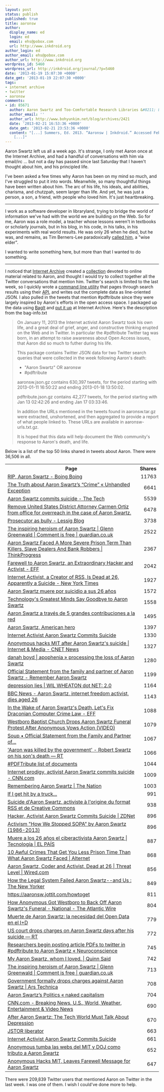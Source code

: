 ```yaml
---
layout: post
status: publish
published: true
title: aaronsw
author:
  display_name: ed
  login: ed
  email: ehs@pobox.com
  url: http://www.inkdroid.org
author_login: ed
author_email: ehs@pobox.com
author_url: http://www.inkdroid.org
wordpress_id: 5460
wordpress_url: http://inkdroid.org/journal/?p=5460
date: '2013-01-19 15:07:30 +0000'
date_gmt: '2013-01-19 22:07:30 +0000'
tags:
- internet archive
- twitter
- aaronsw
comments:
- id: 85671
  author: Aaron Swartz and Too-Comfortable Research Libraries &#8211; Library Hat
  author_email: ''
  author_url: http://www.bohyunkim.net/blog/archives/2421
  date: '2013-02-21 16:53:36 +0000'
  date_gmt: '2013-02-21 23:53:36 +0000'
  content: "[...] Summers, Ed. 2013. “Aaronsw | Inkdroid.” Accessed February 21. http://inkdroid.org/journal/2013/01/19/aaronsw/.
    [...]"
---
```

<p>Aaron Swartz left us all a week ago. It's strange, I only met Aaron once at the Internet Archive, and had a handful of conversations with him via email/irc ... but not a day has passed since last Saturday that I haven't thought about him, and his principled life.</p>
<p>I've been asked a few times why Aaron has been on my mind so much, and I've struggled to put it into words. Meanwhile, so many thoughtful things have been written about him. The arc of his life, his ideals, and abilities, charisma, and chutzpah, seem larger than life. And yet, he was just a person, a son, a friend, with people who loved him. It's just heartbreaking.</p>
<hr />
<p>I work as a software developer in libraryland, trying to bridge the world of information we've had with the world we are building on the Web. So for me, Aaron was a role model, a teacher whose lessons weren't in textbooks or scholarly journals, but in his blog, in his code, in his talks, in his experiments with real world results. He was only 26 when he died, but he was, and remains, as Tim Berners-Lee paradoxically <a href="http://lists.w3.org/Archives/Public/www-tag/2013Jan/0017.html">called him</a>, a "wise elder".</p>
<p>I wanted to write something here, but more than that I wanted to do something.</p>
<hr />
<p>I noticed that <a href="http://archive.org/">Internet Archive</a> created a <a href="http://archive.org/details/aaronsw">collection</a> devoted to online material related to Aaron, and thought I would try to collect together all the Twitter conversations that mention him. Twitter's search is limited to the last week, so I quickly wrote a <a href="http://github.com/edsu/twarc">command line utility</a> that pages through search results using their <a href="https://dev.twitter.com/docs/api/1.1/get/search/tweets">API</a>, and writes out the complete data as line-oriented JSON. I also pulled in the tweets that mention #pdftribute since they were largely inspired by Aaron's efforts in the open access space. I packaged up the data using <a href="http://en.wikipedia.org/wiki/BagIt">BagIt</a> and <a href="http://archive.org/details/AaronswRelatedTweets">put it up</a> at Internet Archive. Here's the description from the bag-info.txt</p>
<blockquote><p>
  On January 11, 2013 the Internet activist Aaron Swartz took his own life, and a great deal of grief, anger, and constructive thinking erupted on the Web and in Twitter. In particular the #pdftribute Twitter tag was born, in an attempt to raise awareness about Open Access issues, that Aaron did so much to futher during his life.</p>
<p>This package contains Twitter JSON data for two Twitter search queries that were collected in the week following Aaron's death:</p>
<ul>
<li>"Aaron Swartz" OR aaronsw</li>
<li>#pdftribute</li>
</ul>
<p>aaronsw.json.gz contains 630,397 tweets, for the period starting with 2013-01-11 16:50:22 and ending 2013-01-18 13:50:02.</p>
<p>pdftribute.json.gz contains 42,277 tweets, for the period starting with Jan 13 02:42:26 and ending Jan 17 03:33:46.</p>
<p>In addition the URLs mentioned in the tweets found in aaronsw.tar.gz were extracted, unshortened, and then aggregated to provide a report of what people linked to. These URLs are available in aaronsw-urls.txt.gz.</p>
<p>  It is hoped that this data will help document the Web community's response to Aaron's death, and life.
</p></blockquote>
<p>Below is a list of the top 50 links shared in tweets about Aaron. There were 36,506 in all.</p>
<p>
<style>
.aligned-table td + td {text-align: right;}<br />
</style></p>
<table class="aligned-table">
<tr>
<th>Page</th>
<th>Shares</th>
</tr>
<tr>
<td><a href="http://boingboing.net/2013/01/12/rip-aaron-swartz.html">RIP, Aaron Swartz - Boing Boing</a></td>
<td>11763</td>
</tr>
<tr>
<td><a href="http://unhandled.com/2013/01/12/the-truth-about-aaron-swartzs-crime/">The Truth about Aaron Swartz’s “Crime” « Unhandled Exception</a></td>
<td>6641</td>
</tr>
<tr>
<td><a href="http://tech.mit.edu/V132/N61/swartz.html"> Aaron Swartz commits suicide - The Tech</a></td>
<td>5539</td>
</tr>
<tr>
<td><a href="https://petitions.whitehouse.gov/petition/remove-united-states-district-attorney-carmen-ortiz-office-overreach-case-aaron-swartz/RQNrG1Ck">Remove United States District Attorney Carmen Ortiz from office for overreach in the case of Aaron Swartz.</a></td>
<td>6478</td>
</tr>
<tr>
<td><a href="http://lessig.tumblr.com/post/40347463044/prosecutor-as-bully">Prosecutor as bully - Lessig Blog</a></td>
<td>3738</td>
</tr>
<tr>
<td><a href="http://www.guardian.co.uk/commentisfree/2013/jan/12/aaron-swartz-heroism-suicide1"> The inspiring heroism of Aaron Swartz | Glenn Greenwald | Comment is free | guardian.co.uk </a></td>
<td>2522</td>
</tr>
<tr>
<td><a href="http://thinkprogress.org/justice/2013/01/14/1441211/killers-slavers-and-bank-robbers-all-face-less-severe-prison-terms-than-aaron-swartz-did/?mobile=nc">Aaron Swartz Faced A More Severe Prison Term Than Killers, Slave Dealers And Bank Robbers | ThinkProgress</a></td>
<td>2367</td>
</tr>
<tr>
<td><a href="https://www.eff.org/deeplinks/2013/01/farewell-aaron-swartz">Farewell to Aaron Swartz, an Extraordinary Hacker and Activist - EFF</a></td>
<td>2042</td>
</tr>
<tr>
<td><a href="http://www.nytimes.com/2013/01/13/technology/aaron-swartz-internet-activist-dies-at-26.html">Internet Activist, a Creator of RSS, Is Dead at 26, Apparently a Suicide - New York Times</a></td>
<td>1927</td>
</tr>
<tr>
<td><a href="http://alt1040.com/2013/01/aaron-swartz"> Aaron Swartz muere por suicidio a sus 26 años</a></td>
<td>1572</td>
</tr>
<tr>
<td><a href="http://mashable.com/2013/01/13/aaron-swartz/">Technology's Greatest Minds Say Goodbye to Aaron Swartz</a></td>
<td>1558</td>
</tr>
<tr>
<td><a href="http://alt1040.com/2013/01/aaron-swartz-contribuciones-a-la-red"> Aaron Swartz a través de 5 grandes contribuciones a la red</a></td>
<td>1495</td>
</tr>
<tr>
<td><a href="http://www.washingtonpost.com/blogs/wonkblog/wp/2013/01/12/aaron-swartz-american-hero/">Aaron Swartz, American hero</a></td>
<td>1397</td>
</tr>
<tr>
<td><a href="http://mashable.com/2013/01/12/aaron-swartz-suicide/">Internet Activist Aaron Swartz Commits Suicide</a></td>
<td>1330</td>
</tr>
<tr>
<td><a href="http://news.cnet.com/8301-1023_3-57563752-93/anonymous-hacks-mit-after-aaron-swartzs-suicide/">Anonymous hacks MIT after Aaron Swartz's suicide | Internet & Media - CNET News</a></td>
<td>1327</td>
</tr>
<tr>
<td><a href="http://www.zephoria.org/thoughts/archives/2013/01/13/aaron-swartz.html">danah boyd | apophenia  » processing the loss of Aaron Swartz</a></td>
<td>1280</td>
</tr>
<tr>
<td><a href="http://rememberaaronsw.tumblr.com/post/40372208044/official-statement-from-the-family-and-partner-of-aaron">Official Statement from the family and partner of Aaron Swartz - Remember Aaron Swartz</a></td>
<td>1199</td>
</tr>
<tr>
<td><a href="http://wilwheaton.net/2012/09/depression-lies/">depression lies | WIL WHEATON dot NET: 2.0</a></td>
<td>1164</td>
</tr>
<tr>
<td><a href="http://www.bbc.co.uk/news/world-us-canada-21001452">BBC News - Aaron Swartz, internet freedom activist, dies aged 26</a></td>
<td>1143</td>
</tr>
<tr>
<td><a href="https://www.eff.org/deeplinks/2013/01/aaron-swartz-fix-draconian-computer-crime-law">In the Wake of Aaron Swartz's Death, Let's Fix Draconian Computer Crime Law - EFF</a></td>
<td>1088</td>
</tr>
<tr>
<td><a href="http://www.huffingtonpost.com/2013/01/15/westboro-baptist-church-aaron-swartz-anonymous_n_2479019.html">Westboro Baptist Church Drops Aaron Swartz Funeral Protest After Anonymous Vows Action (VIDEO)</a></td>
<td>1079</td>
</tr>
<tr>
<td><a href="http://soupsoup.tumblr.com/post/40373383323/official-statement-from-the-family-and-partner-of">Soup • Official Statement from the Family and Partner of...</a></td>
<td>1067</td>
</tr>
<tr>
<td><a href="http://rt.com/usa/news/aaron-swartz-funeral-chicago-059/">'Aaron was killed by the government' - Robert Swartz on his son's death  — RT</a></td>
<td>1066</td>
</tr>
<tr>
<td><a href="http://pdftribute.net/">#PDFTribute list of documents</a></td>
<td>1044</td>
</tr>
<tr>
<td><a href="http://www.cnn.com/2013/01/12/us/new-york-reddit-founder-suicide/index.html">Internet prodigy, activist Aaron Swartz commits suicide - CNN.com</a></td>
<td>1009</td>
</tr>
<tr>
<td><a href="http://www.thenation.com/blog/172187/aaron-swartz">Remembering Aaron Swartz | The Nation</a></td>
<td>1003</td>
</tr>
<tr>
<td><a href="http://www.aaronsw.com/2002/continuity">If I get hit by a truck...</a></td>
<td>991</td>
</tr>
<tr>
<td><a href="http://www.lemonde.fr/technologies/article/2013/01/12/suicide-d-aaron-swartz-activiste-a-l-origine-du-format-rss-et-de-reddit_1816246_651865.html">Suicide d'Aaron Swartz, activiste à l'origine du format RSS et de Creative Commons</a></td>
<td>938</td>
</tr>
<tr>
<td><a href="http://www.zdnet.com/hacker-activist-aaron-swartz-commits-suicide-7000009725/">Hacker, Activist Aaron Swartz Commits Suicide | ZDNet</a></td>
<td>896</td>
</tr>
<tr>
<td><a href="http://www.forbiddenknowledgetv.com/videos/activism/how-we-stopped-sopa-by-aaron-swartz1986-2013.html">Activism "How We Stopped SOPA" by Aaron Swartz (1986-2013)</a></td>
<td>896</td>
</tr>
<tr>
<td><a href="http://tecnologia.elpais.com/tecnologia/2013/01/13/actualidad/1358037094_942870.html">Muere a los 26 años el ciberactivista Aaron Swartz | Tecnología | EL PAÍS</a></td>
<td>887</td>
</tr>
<tr>
<td><a href="http://www.alternet.org/10-awful-crimes-get-you-less-prison-time-what-aaron-swartz-faced">10 Awful Crimes That Get You Less Prison Time Than What Aaron Swartz Faced | Alternet</a></td>
<td>868</td>
</tr>
<tr>
<td><a href="http://www.wired.com/threatlevel/2013/01/aaron-swartz/">Aaron Swartz, Coder and Activist, Dead at 26 | Threat Level | Wired.com</a></td>
<td>856</td>
</tr>
<tr>
<td><a href="http://www.newyorker.com/online/blogs/newsdesk/2013/01/everyone-interesting-is-a-felon.html?mbid=social_retweet">How the Legal System Failed Aaron Swartz--and Us : The New Yorker</a></td>
<td>849</td>
</tr>
<tr>
<td><a href="https://aaronsw.jottit.com/howtoget">https://aaronsw.jottit.com/howtoget</a></td>
<td>811</td>
</tr>
<tr>
<td><a href="http://www.theatlanticwire.com/national/2013/01/anonymous-westboro-baptist-church-aaron-swartz-funeral/61036/">How Anonymous Got Westboro to Back Off Aaron Swartz's Funeral - National - The Atlantic Wire</a></td>
<td>804</td>
</tr>
<tr>
<td><a href="http://alt1040.com/2013/01/aaron-swartz-open-data-investigacion"> Muerte de Aaron Swartz: la necesidad del Open Data en el I+D</a></td>
<td>779</td>
</tr>
<tr>
<td><a href="http://rt.com/usa/news/swartz-suicide-court-drops-charges-997/">US court drops charges on Aaron Swartz days after his suicide — RT</a></td>
<td>772</td>
</tr>
<tr>
<td><a href="http://neuroconscience.com/2013/01/13/researchers-begin-posting-article-pdfs-to-twitter-in-pdftribute-to-aaron-swartz/">Researchers begin posting article PDFs to twitter in #pdftribute to Aaron Swartz « Neuroconscience</a></td>
<td>745</td>
</tr>
<tr>
<td><a href="http://www.quinnnorton.com/said/?p=644">  My Aaron Swartz, whom I loved.   | Quinn Said</a></td>
<td>742</td>
</tr>
<tr>
<td><a href="http://www.guardian.co.uk/commentisfree/2013/jan/12/aaron-swartz-heroism-suicide1?CMP=twt_gu"> The inspiring heroism of Aaron Swartz | Glenn Greenwald | Comment is free | guardian.co.uk </a></td>
<td>713</td>
</tr>
<tr>
<td><a href="http://arstechnica.com/tech-policy/2013/01/government-formally-drops-charges-against-aaron-swartz/">Government formally drops charges against Aaron Swartz | Ars Technica</a></td>
<td>708</td>
</tr>
<tr>
<td><a href="http://www.nakedcapitalism.com/2013/01/aaron-swartzs-politics.html">Aaron Swartz’s Politics «  naked capitalism</a></td>
<td>704</td>
</tr>
<tr>
<td><a href="http://www.cnn.com/">CNN.com - Breaking News, U.S., World, Weather, Entertainment & Video News</a></td>
<td>690</td>
</tr>
<tr>
<td><a href="http://mashable.com/2013/01/15/aaron-swartz-tech-world-depression/">After Aaron Swartz: The Tech World Must Talk About Depression</a></td>
<td>670</td>
</tr>
<tr>
<td><a href="http://web.archive.org/web/20130410145744/http://aaronsw.archiveteam.org/">JSTOR liberator</a></td>
<td>663</td>
</tr>
<tr>
<td><a href="http://mashable.com/2013/01/12/aaron-swartz-suicide/">Internet Activist Aaron Swartz Commits Suicide</a></td>
<td>661</td>
</tr>
<tr>
<td><a href="http://alt1040.com/2013/01/anonymous-mit-doj-tributo-aaron-swartz"> Anonymous tumba las webs del MIT y DOJ como tributo a Aaron Swartz</a></td>
<td>652</td>
</tr>
<tr>
<td><a href="http://mashable.com/2013/01/14/anonymous-hacks-mit/">Anonymous Hacks MIT, Leaves Farewell Message for Aaron Swartz</a></td>
<td>647</td>
</tr>
</table>
<p>There were 209,839 Twitter users that mentioned Aaron on Twitter in the last week. I was one of them. I wish I could've done more to help.</p>
